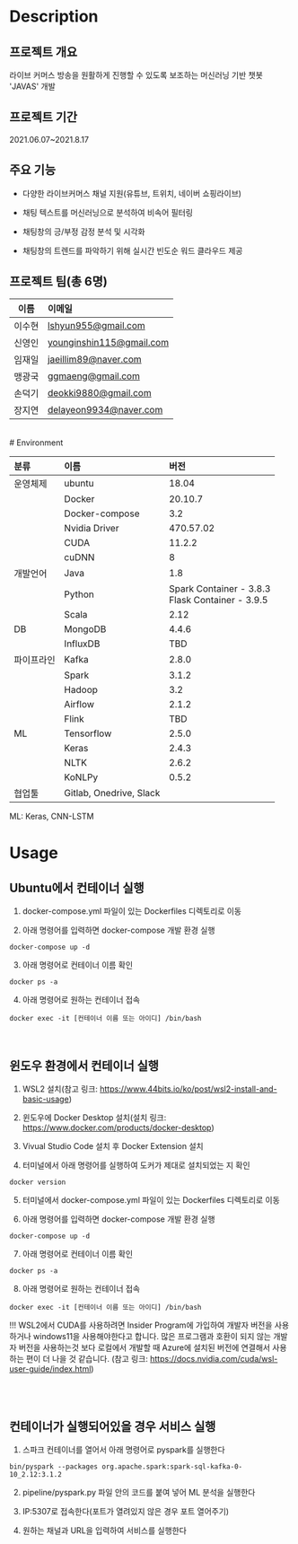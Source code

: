 # Description

## 프로젝트 개요
라이브 커머스 방송을 원활하게 진행할 수 있도록 보조하는 머신러닝 기반 챗봇 'JAVAS' 개발

## 프로젝트 기간
2021.06.07~2021.8.17

## 주요 기능
- 다양한 라이브커머스 채널 지원(유튜브, 트위치, 네이버 쇼핑라이브) 

- 채팅 텍스트를 머신러닝으로 분석하여 비속어 필터링 

- 채팅창의 긍/부정 감정 분석 및 시각화 

- 채팅창의 트렌드를 파악하기 위해 실시간 빈도순 워드 클라우드 제공 

## 프로젝트 팀(총 6명)
|이름|이메일|
|:----:|:---|
|이수현|lshyun955@gmail.com|
|신영인|younginshin115@gmail.com|
|임재일|jaeillim89@naver.com|
|맹광국|ggmaeng@gmail.com|
|손덕기|deokki9880@gmail.com|
|장지연|delayeon9934@naver.com|
<br>
# Environment

|분류|이름|버전|
|:---|:---|:---|
|운영체제|ubuntu|18.04|
||Docker|20.10.7|
||Docker-compose|3.2|
||Nvidia Driver|470.57.02|
||CUDA|11.2.2|
||cuDNN|8|
|개발언어|Java|1.8|
||Python|Spark Container - 3.8.3<br>Flask Container - 3.9.5|
||Scala|2.12|
|DB|MongoDB|4.4.6|
||InfluxDB|TBD|
|파이프라인|Kafka|2.8.0|
||Spark|3.1.2|
||Hadoop|3.2|
||Airflow|2.1.2|
||Flink|TBD|
|ML|Tensorflow|2.5.0|
||Keras|2.4.3|
||NLTK|2.6.2|
||KoNLPy|0.5.2|
|협업툴|Gitlab, Onedrive, Slack||


ML: Keras, CNN-LSTM 


# Usage

## Ubuntu에서 컨테이너 실행
1. docker-compose.yml 파일이 있는 Dockerfiles 디렉토리로 이동

2. 아래 명령어를 입력하면 docker-compose 개발 환경 실행
```
docker-compose up -d
```

3. 아래 명령어로 컨테이너 이름 확인
```
docker ps -a
```

4. 아래 명령어로 원하는 컨테이너 접속
```
docker exec -it [컨테이너 이름 또는 아이디] /bin/bash
```
<br>

## 윈도우 환경에서 컨테이너 실행
1. WSL2 설치(참고 링크: https://www.44bits.io/ko/post/wsl2-install-and-basic-usage)

2. 윈도우에 Docker Desktop 설치(설치 링크: https://www.docker.com/products/docker-desktop)

3. Vivual Studio Code 설치 후 Docker Extension 설치

4. 터미널에서 아래 명령어를 실행하여 도커가 제대로 설치되었는 지 확인
```
docker version
```

5. 터미널에서 docker-compose.yml 파일이 있는 Dockerfiles 디렉토리로 이동

6. 아래 명령어를 입력하면 docker-compose 개발 환경 실행
```
docker-compose up -d
```

7. 아래 명령어로 컨테이너 이름 확인
```
docker ps -a
```

8. 아래 명령어로 원하는 컨테이너 접속
```
docker exec -it [컨테이너 이름 또는 아이디] /bin/bash
```

!!! WSL2에서 CUDA를 사용하려면 Insider Program에 가입하여 개발자 버전을 사용하거나 windows11을 사용해야한다고 합니다. 많은 프로그램과 호환이 되지 않는 개발자 버전을 사용하는것 보다 로컬에서 개발할 때 Azure에 설치된 버전에 연결해서 사용하는 편이 더 나을 것 같습니다. (참고 링크: https://docs.nvidia.com/cuda/wsl-user-guide/index.html)

<br><br>

## 컨테이너가 실행되어있을 경우 서비스 실행

1. 스파크 컨테이너를 열어서 아래 명령어로 pyspark를 실행한다
```
bin/pyspark --packages org.apache.spark:spark-sql-kafka-0-10_2.12:3.1.2
```


2. pipeline/pyspark.py 파일 안의 코드를 붙여 넣어 ML 분석을 실행한다

3. IP:5307로 접속한다(포트가 열려있지 않은 경우 포트 열어주기)

4. 원하는 채널과 URL을 입력하여 서비스를 실행한다
